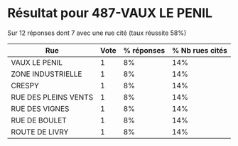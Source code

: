 # Résultat pour 487-VAUX LE PENIL

Sur 12 réponses dont 7 avec une rue cité (taux réussite 58%)

| Rue | Vote | % réponses | % Nb rues cités|
|-----|------|------------|----------------|
| VAUX LE PENIL | 1 | 8% | 14%|
| ZONE INDUSTRIELLE | 1 | 8% | 14%|
| CRESPY | 1 | 8% | 14%|
| RUE DES PLEINS VENTS | 1 | 8% | 14%|
| RUE DES VIGNES | 1 | 8% | 14%|
| RUE DE BOULET | 1 | 8% | 14%|
| ROUTE DE LIVRY | 1 | 8% | 14%|
